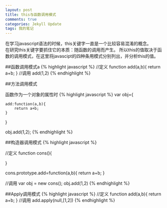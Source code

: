 ```yaml
---
layout: post
title: this与函数调用模式
comments: true
categories: Jekyll Update
tags: 我的笔记
---
```


在学习javascript语法的时候，this关键字一直是一个比较容易混淆的概念。   
在研究this关键字要抓住它的本质：随函数的调用而产生。
所以this的值取决于函数的调用模式，在这里将javascipt的四种条用模式分别列出，并分析this的值。

##函数调用模式a
{% highlight javascript %}
//定义
function add(a,b){
	return a+b;
}
//调用
add(1,2)
{% endhighlight %}

##方法调用模式

函数作为一个对象的属性时
{% highlight javascript %}
var obj={
	
	add:function(a,b){
		return a+b;
	}
}

obj.add(1,2);
{% endhighlight %}

##构造器调用模式
{% highlight javascript %}

//定义
function cons(){
	
}

cons.prototype.add=function(a,b){
	 return a+b;
}

//调用
var obj = new cons();
obj.add(1,2)
{% endhighlight %}

##Apply调用模式
{% highlight javascript %}
//定义
function add(a,b){
	return a+b;
}
//调用
add.apply(null,[1,2])
{% endhighlight %}
